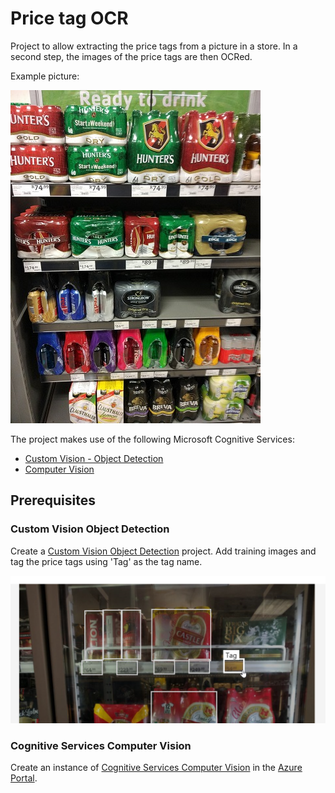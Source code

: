 # Price tag OCR

Project to allow extracting the price tags from a picture in a store. In a second step, the images of the price tags are then OCRed.

Example picture:

![Sample store image](./images/store_sample_small.jpg)

The project makes use of the following Microsoft Cognitive Services:
* [Custom Vision - Object Detection](https://docs.microsoft.com/en-us/azure/cognitive-services/custom-vision-service/csharp-tutorial-od)
* [Computer Vision](https://docs.microsoft.com/en-us/azure/cognitive-services/Computer-vision/quickstarts/csharp-print-text)

## Prerequisites

### Custom Vision Object Detection
Create a [Custom Vision Object Detection](https://docs.microsoft.com/en-us/azure/cognitive-services/custom-vision-service/csharp-tutorial-od) project. Add training images and tag the price tags using 'Tag' as the tag name.

![Custom Vision object tagging](./images/custom_vision_tagging.png)


### Cognitive Services Computer Vision
Create an instance of [Cognitive Services Computer Vision](https://azure.microsoft.com/en-us/try/cognitive-services/my-apis/?api=computer-vision) in the [Azure Portal](https://portal.azure.com).


